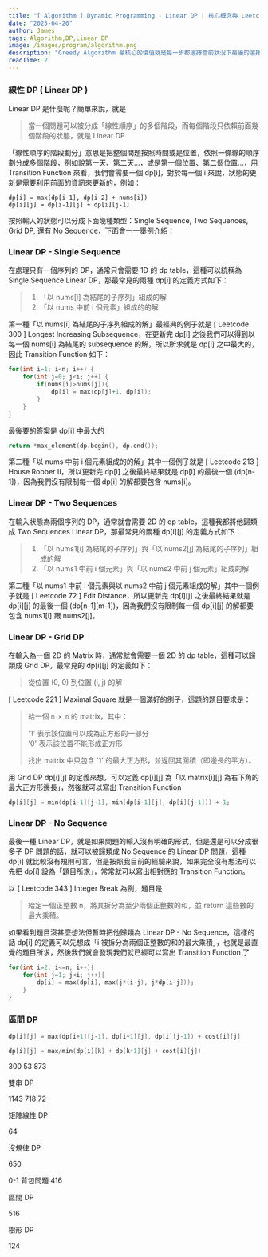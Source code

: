 ```yaml
---
title: "[ Algorithm ] Dynamic Programming - Linear DP | 核心概念與 Leetcode 題型解析"
date: "2025-04-20"
author: James
tags: Algorithm,DP,Linear DP
image: /images/program/algorithm.png
description: "Greedy Algorithm 最核心的價值就是每一步都選擇當前狀況下最優的選擇，期望能夠得到全局最優解，這種算法不考慮未來的後果，只專注於當前的局部最優解。"
readTime: 2
---
```




### 線性 DP ( Linear DP )

Linear DP 是什麼呢？簡單來說，就是

> 當一個問題可以被分成「線性順序」的多個階段，而每個階段只依賴前面幾個階段的狀態，就是 Linear DP

「線性順序的階段劃分」意思是把整個問題按照時間或是位置，依照一條線的順序劃分成多個階段，例如說第一天、第二天...，或是第一個位置、第二個位置...，用 Transition Function 來看，我們會需要一個 dp[i]，對於每一個 i 來說，狀態的更新是需要利用前面的資訊來更新的，例如：

```
dp[i] = max(dp[i-1], dp[i-2] + nums[i])
dp[i][j] = dp[i-1][j] + dp[i][j-1]
```

按照輸入的狀態可以分成下面幾種類型：Single Sequence, Two Sequences, Grid DP, 還有 No Sequence，下面會一一舉例介紹：

### **Linear DP - Single Sequence**

在處理只有一個序列的 DP，通常只會需要 1D 的 dp table，這種可以統稱為 Single Sequence Linear DP，那最常見的兩種 dp[i] 的定義方式如下：

> 1. 「以 nums[i] 為結尾的子序列」組成的解<br>
> 2. 「以 nums 中前 i 個元素」組成的的解

第一種「以 nums[i] 為結尾的子序列組成的解」最經典的例子就是 [ Leetcode 300 ] Longest Increasing Subsequence，在更新完 dp[i] 之後我們可以得到以每一個 nums[i] 為結尾的 subsequence 的解，所以所求就是 dp[i] 之中最大的，因此 Transition Function 如下：

```cpp
for(int i=1; i<n; i++) {
    for(int j=0; j<i; j++) {
        if(nums[i]>nums[j]){
            dp[i] = max(dp[j]+1, dp[i]);
        }
    }
}
```

最後要的答案是 dp[i] 中最大的

```cpp
return *max_element(dp.begin(), dp.end());
```

第二種「以 nums 中前 i 個元素組成的的解」其中一個例子就是 [ Leetcode 213 ] House Robber II，所以更新完 dp[i] 之後最終結果就是 dp[i] 的最後一個 (dp[n-1])，因為我們沒有限制每一個 dp[i] 的解都要包含 nums[i]。

### **Linear DP - Two Sequences**

在輸入狀態為兩個序列的 DP，通常就會需要 2D 的 dp table，這種我都將他歸類成 Two Sequences Linear DP，那最常見的兩種 dp[i][j] 的定義方式如下：

> 1. 「以 nums1[i] 為結尾的子序列」與「以 nums2[j] 為結尾的子序列」組成的解<br>
> 2. 「以 nums1 中前 i 個元素」與「以 nums2 中前 j 個元素」組成的解

第二種「以 nums1 中前 i 個元素與以 nums2 中前 j 個元素組成的解」其中一個例子就是 [ Leetcode 72 ] Edit Distance，所以更新完 dp[i][j] 之後最終結果就是 dp[i][j] 的最後一個 (dp[n-1][m-1])，因為我們沒有限制每一個 dp[i][j] 的解都要包含 nums1[i] 跟 nums2[j]。

### **Linear DP - Grid DP**

在輸入為一個 2D 的 Matrix 時，通常就會需要一個 2D 的 dp table，這種可以歸類成 Grid DP，最常見的 dp[i][j] 的定義如下：

> 從位置 (0, 0) 到位置 (i, j) 的解

[ Leetcode 221 ] Maximal Square 就是一個滿好的例子，這題的題目要求是：

> 給一個 `m × n` 的 matrix，其中：
> 
> '1' 表示該位置可以成為正方形的一部分<br>
> '0' 表示該位置不能形成正方形
> 
> 找出 matrix 中只包含 '1' 的最大正方形，並返回其面積（即邊長的平方）。

用 Grid DP dp[i][j] 的定義來想，可以定義 dp[i][j] 為「以 matrix[i][j] 為右下角的最大正方形邊長」，然後就可以寫出 Transition Function

```cpp
dp[i][j] = min(dp[i-1][j-1], min(dp[i-1][j], dp[i][j-1])) + 1;
```

### **Linear DP - No Sequence**

最後一種 Linear DP，就是如果問題的輸入沒有明確的形式，但是還是可以分成很多子 DP 問題的話，就可以被歸類成 No Sequence 的 Linear DP 問題，這種 dp[i] 就比較沒有規則可言，但是按照我目前的經驗來說，如果完全沒有想法可以先把 dp[i] 設為「題目所求」，常常就可以寫出相對應的 Transition Function。

以 [ Leetcode 343 ] Integer Break 為例，題目是

> 給定一個正整數 n，將其拆分為至少兩個正整數的和，並 return 這些數的最大乘積。

如果看到題目沒甚麼想法但暫時把他歸類為 Linear DP - No Sequence，這樣的話 dp[i] 的定義可以先想成「i 被拆分為兩個正整數的和的最大乘積」，也就是最直覺的題目所求，然後我們就會發現我們就已經可以寫出 Transition Function 了

```cpp
for(int i=2; i<=n; i++){
    for(int j=1; j<i; j++){
        dp[i] = max(dp[i], max(j*(i-j), j*dp[i-j]));
    }
}
```

### **區間 DP**

```cpp
dp[i][j] = max(dp[i+1][j-1], dp[i+1][j], dp[i][j-1]) + cost[i][j]
```

```cpp
dp[i][j] = max/min(dp[i][k] + dp[k+1][j] + cost[i][j])
```





300
53
873

雙串 DP

1143
718
72

矩陣線性 DP

64

沒規律 DP

650


0-1 背包問題
416

區間 DP

516

樹形 DP

124
